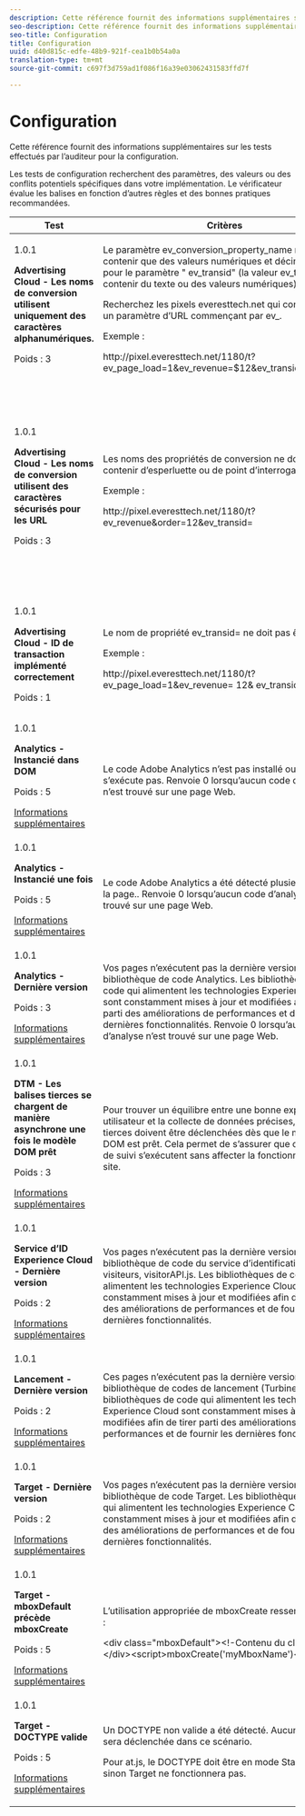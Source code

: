 ```yaml
---
description: Cette référence fournit des informations supplémentaires sur les tests effectués par l’auditeur pour la configuration.
seo-description: Cette référence fournit des informations supplémentaires sur les tests effectués par l’auditeur pour la configuration.
seo-title: Configuration
title: Configuration
uuid: d40d815c-edfe-48b9-921f-cea1b0b54a0a
translation-type: tm+mt
source-git-commit: c697f3d759ad1f086f16a39e03062431583ffd7f

---
```



# Configuration

Cette référence fournit des informations supplémentaires sur les tests effectués par l’auditeur pour la configuration.

Les tests de configuration recherchent des paramètres, des valeurs ou des conflits potentiels spécifiques dans votre implémentation. Le vérificateur évalue les balises en fonction d’autres règles et des bonnes pratiques recommandées.

<table id="table_A8A1FC360482447185C8460A18426638"> 
 <thead> 
  <tr> 
   <th colname="col1" class="entry"> Test </th> 
   <th colname="col2" class="entry"> Critères </th> 
   <th colname="col3" class="entry"> Recommandation </th> 
  </tr>
 </thead>
 <tbody> 
  <tr> 
   <td colname="col1"> 
    <draft-comment>
      1.0.1 
    </draft-comment> <p><b>Advertising Cloud - Les noms de conversion utilisent uniquement des caractères alphanumériques.</b> </p> <p>Poids : 3 </p> </td> 
   <td colname="col2"> <p>Le paramètre <span class="codeph"> ev_conversion_property_name</span> ne doit contenir que des valeurs numériques et décimales SAUF pour le paramètre "<span class="codeph"> ev_transid</span>" (la valeur <span class="codeph"> ev_transid</span> peut contenir du texte ou des valeurs numériques). </p> <p>Recherchez les pixels <span class="codeph"> everesttech.net</span> qui contiennent un paramètre d’URL commençant par <span class="codeph"> ev_</span>. </p> <p>Exemple : </p> <p><span class="codeph"> http://pixel.everesttech.net/1180/t?ev_page_load=1&amp;ev_revenue=$12&amp;ev_transid=1hf74i47 </span> </p> </td> 
   <td colname="col3"> <p> Assurez-vous que les paramètres de propriété de transaction contiennent uniquement des valeurs numériques et décimales. </p> <p> <p>Avertissement :  Tout autre type de valeur peut entraîner une perte de données. </p> </p> </td> 
  </tr> 
  <tr> 
   <td colname="col1"> 
    <draft-comment>
      1.0.1 
    </draft-comment> <p><b>Advertising Cloud - Les noms de conversion utilisent des caractères sécurisés pour les URL</b> </p> <p>Poids : 3 </p> </td> 
   <td colname="col2"> <p> Les noms des propriétés de conversion ne doivent pas contenir d’esperluette ou de point d’interrogation. </p> <p> Exemple : </p> <p><span class="codeph"> http://pixel.everesttech.net/1180/t?ev_revenue&amp;order=12&amp;ev_transid=</span> </p> </td> 
   <td colname="col3"> <p>Assurez-vous que les paramètres de propriété de transaction ne contiennent pas d’esperluette ni de point d’interrogation non codés. Elles rompent le format d’URL. </p> <p> <p>Avertissement : Paramètres de propriété contenant une esperluette non codée ou un point d’interrogation (par exemple : <span class="codeph"> ev_formComplete?=1</span> ou <span class="codeph"> ev_formComplete&amp;Submit=1</span>), peut entraîner une perte de données. </p> </p> </td> 
  </tr> 
  <tr> 
   <td colname="col1"> 
    <draft-comment>
      1.0.1 
    </draft-comment> <p><b>Advertising Cloud - ID de transaction implémenté correctement</b> </p> <p>Poids : 1 </p> </td> 
   <td colname="col2"> <p> Le nom de propriété <span class="codeph"> ev_transid=</span> ne doit pas être vide. </p> <p>Exemple : </p> <p> <span class="codeph"> http://pixel.everesttech.net/1180/t?ev_page_load=1&amp;ev_revenue= 12&amp; ev_transid=</span> </p> </td> 
   <td colname="col3"> <p>Le nom de propriété <span class="codeph"> ev_transid=</span> ne doit pas être laissé sans valeur (<span class="codeph"> ev_transid=</span>). S’il n’y a pas de valeur, il peut y avoir perte de données de transaction. Attribuez une valeur à <span class="codeph"> ev_transid=</span> ou supprimez le paramètre du pixel. </p> </td> 
  </tr> 
  <tr> 
   <td colname="col1"> 
    <draft-comment>
      1.0.1 
    </draft-comment> <p><b>Analytics - Instancié dans DOM</b> </p> <p>Poids : 5 </p> <p><a href="https://experiencecloud.adobe.com/resources/help/en_US/sc/implement/impl_testing.html" format="html" scope="external"> Informations supplémentaires</a> </p> </td> 
   <td colname="col2"> <p> Le code Adobe Analytics n’est pas installé ou ne s’exécute pas. Renvoie 0 lorsqu’aucun code d’analyse n’est trouvé sur une page Web. </p> </td> 
   <td colname="col3"> <p>Vérifiez que la balise Analytics est implémentée sur la page et n’est pas bloquée par les activités de script suivantes. </p> </td> 
  </tr> 
  <tr> 
   <td colname="col1"> 
    <draft-comment>
      1.0.1 
    </draft-comment> <p><b>Analytics - Instancié une fois</b> </p> <p>Poids : 5 </p> <p><a href="https://experiencecloud.adobe.com/resources/help/en_US/sc/implement/" format="https" scope="external"> Informations supplémentaires</a> </p> </td> 
   <td colname="col2"> <p> Le code Adobe Analytics a été détecté plusieurs fois sur la page.. Renvoie 0 lorsqu’aucun code d’analyse n’est trouvé sur une page Web. </p> </td> 
   <td colname="col3"> <p>Assurez-vous qu’il n’y a qu’une seule balise Analytics sur la page. </p> </td> 
  </tr> 
  <tr> 
   <td colname="col1"> 
    <draft-comment>
      1.0.1 
    </draft-comment> <p><b>Analytics - Dernière version</b> </p> <p>Poids : 3 </p> <p><a href="https://experiencecloud.adobe.com/resources/help/en_US/sc/appmeasurement/release" format="https" scope="external"> Informations supplémentaires</a> </p> </td> 
   <td colname="col2"> <p> Vos pages n’exécutent pas la dernière version de la bibliothèque de code Analytics. Les bibliothèques de code qui alimentent les technologies Experience Cloud sont constamment mises à jour et modifiées afin de tirer parti des améliorations de performances et de fournir les dernières fonctionnalités. Renvoie 0 lorsqu’aucun code d’analyse n’est trouvé sur une page Web. </p> </td> 
   <td colname="col3"> <p>Installez la dernière version de la bibliothèque Analytics. </p> </td> 
  </tr> 
  <tr> 
   <td colname="col1"> 
    <draft-comment>
      1.0.1 
    </draft-comment> <p><b>DTM - Les balises tierces se chargent de manière asynchrone une fois le modèle DOM prêt</b> </p> <p>Poids : 3 </p> <p><a href="https://experiencecloud.adobe.com/resources/help/en_US/dtm/load_order.html" format="html" scope="external"> Informations supplémentaires</a> </p> </td> 
   <td colname="col2"> <p>Pour trouver un équilibre entre une bonne expérience utilisateur et la collecte de données précises, les balises tierces doivent être déclenchées dès que le modèle DOM est prêt. Cela permet de s’assurer que ces scripts de suivi s’exécutent sans affecter la fonctionnalité du site. </p> </td> 
   <td colname="col3"> <p>Résolvez ce problème en ajustant toutes les règles qui exécutent les pixels tiers pour qu’ils se déclenchent à l’aide de l’outil DOM Ready. </p> </td> 
  </tr> 
  <tr> 
   <td colname="col1"> 
    <draft-comment>
      1.0.1 
    </draft-comment> <p><b>Service d’ID Experience Cloud - Dernière version</b> </p> <p>Poids : 2 </p> <p><a href="https://experiencecloud.adobe.com/resources/help/en_US/dtm/macid.html" format="html" scope="external"> Informations supplémentaires</a> </p> </td> 
   <td colname="col2"> <p> Vos pages n’exécutent pas la dernière version de la bibliothèque de code du service d’identification des visiteurs, <span class="codeph"> visitorAPI.js</span>. Les bibliothèques de code qui alimentent les technologies Experience Cloud sont constamment mises à jour et modifiées afin de tirer parti des améliorations de performances et de fournir les dernières fonctionnalités. </p> </td> 
   <td colname="col3"> <p>Installez la dernière version de la bibliothèque du service d’identification des visiteurs. </p> </td> 
  </tr> 
  <tr> 
   <td colname="col1"> 
    <draft-comment>
      1.0.1 
    </draft-comment> <p><b>Lancement - Dernière version</b> </p> <p>Poids : 2 </p> <p><a href="https://docs.adobelaunch.com/getting-started" format="https" scope="external"> Informations supplémentaires</a> </p> </td> 
   <td colname="col2"> <p>Ces pages n’exécutent pas la dernière version de la bibliothèque de codes de lancement (Turbine). Les bibliothèques de code qui alimentent les technologies Experience Cloud sont constamment mises à jour et modifiées afin de tirer parti des améliorations de performances et de fournir les dernières fonctionnalités. </p> </td> 
   <td colname="col3"> <p> Mettez à jour la bibliothèque de lancement en recréant et en publiant la bibliothèque de lancement. </p> </td> 
  </tr> 
  <tr> 
   <td colname="col1"> 
    <draft-comment>
      1.0.1 
    </draft-comment> <p><b>Target - Dernière version</b> </p> <p>Poids : 2 </p> <p><a href="https://experiencecloud.adobe.com/resources/help/en_US/target/dtm/update-target-tool.html" format="html" scope="external"> Informations supplémentaires</a> </p> </td> 
   <td colname="col2"> <p> Vos pages n’exécutent pas la dernière version de la bibliothèque de code Target. Les bibliothèques de code qui alimentent les technologies Experience Cloud sont constamment mises à jour et modifiées afin de tirer parti des améliorations de performances et de fournir les dernières fonctionnalités. </p> </td> 
   <td colname="col3"> <p>Installez la dernière version de la bibliothèque Target. </p> </td> 
  </tr> 
  <tr> 
   <td colname="col1"> 
    <draft-comment>
      1.0.1 
    </draft-comment> <p><b>Target - mboxDefault précède mboxCreate </b> </p> <p>Poids : 5 </p> <p><a href="https://experiencecloud.adobe.com/resources/help/en_US/target/ov2/r_target-atjs-mboxcreate.html" format="html" scope="external"> Informations supplémentaires</a> </p> </td> 
   <td colname="col2"> <p>L’utilisation appropriée de <span class="codeph"> mboxCreate</span> ressemble à ceci : </p> <p> <span class="codeph"> &lt;div class="mboxDefault"&gt;&lt;!-Contenu du client—&gt;&lt;/div&gt;&lt;script&gt;mboxCreate('myMboxName')&lt;/script&gt;</span> </p> </td> 
   <td colname="col3"> <p>Veillez à inclure une balise <span class="codeph"> &lt;div class="mboxDefault"&gt;&lt;/div&gt;</span> avant d’appeler <span class="codeph"> mboxCreate()</span>. at.js ne vous en ajoutera pas. </p> </td> 
  </tr> 
  <tr> 
   <td colname="col1"> 
    <draft-comment>
      1.0.1 
    </draft-comment> <p><b>Target - DOCTYPE valide</b> </p> <p>Poids : 5 </p> <p><a href="https://experiencecloud.adobe.com/resources/help/en_US/target/ov2/r_target-atjs-mboxcreate.html" format="html" scope="external"> Informations supplémentaires</a> </p> </td> 
   <td colname="col2"> <p> Un DOCTYPE non valide a été détecté. Aucune mbox ne sera déclenchée dans ce scénario. </p> <p>Pour at.js, le DOCTYPE doit être en mode Standards, sinon Target ne fonctionnera pas. </p> </td> 
   <td colname="col3"> <p>Mettez à jour DOCTYPE sur la page. </p> </td> 
  </tr> 
 </tbody> 
</table>

